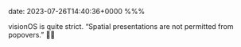 date: 2023-07-26T14:40:36+0000
%%%

visionOS is quite strict. “Spatial presentations are not permitted from popovers.” 🧑‍🏫
